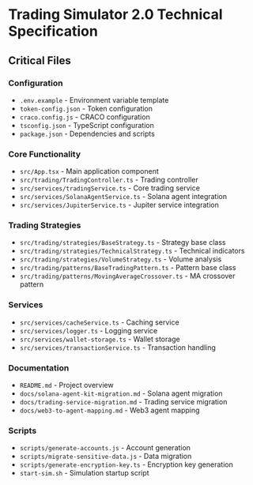 # Trading Simulator 2.0 Technical Specification

## Critical Files

### Configuration
- `.env.example` - Environment variable template
- `token-config.json` - Token configuration
- `craco.config.js` - CRACO configuration
- `tsconfig.json` - TypeScript configuration
- `package.json` - Dependencies and scripts

### Core Functionality
- `src/App.tsx` - Main application component
- `src/trading/TradingController.ts` - Trading controller
- `src/services/tradingService.ts` - Core trading service
- `src/services/SolanaAgentService.ts` - Solana agent integration
- `src/services/JupiterService.ts` - Jupiter service integration

### Trading Strategies
- `src/trading/strategies/BaseStrategy.ts` - Strategy base class
- `src/trading/strategies/TechnicalStrategy.ts` - Technical indicators
- `src/trading/strategies/VolumeStrategy.ts` - Volume analysis
- `src/trading/patterns/BaseTradingPattern.ts` - Pattern base class
- `src/trading/patterns/MovingAverageCrossover.ts` - MA crossover pattern

### Services
- `src/services/cacheService.ts` - Caching service
- `src/services/logger.ts` - Logging service
- `src/services/wallet-storage.ts` - Wallet storage
- `src/services/transactionService.ts` - Transaction handling

### Documentation
- `README.md` - Project overview
- `docs/solana-agent-kit-migration.md` - Solana agent migration
- `docs/trading-service-migration.md` - Trading service migration
- `docs/web3-to-agent-mapping.md` - Web3 agent mapping

### Scripts
- `scripts/generate-accounts.js` - Account generation
- `scripts/migrate-sensitive-data.js` - Data migration
- `scripts/generate-encryption-key.ts` - Encryption key generation
- `start-sim.sh` - Simulation startup script